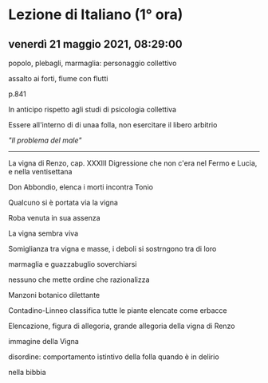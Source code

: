 # Lezione di Italiano (1° ora)

## venerdì 21 maggio 2021, 08:29:00



popolo, plebagli, marmaglia: personaggio collettivo

assalto ai forti, fiume con flutti

p.841

In anticipo rispetto agli studi di psicologia collettiva

Essere all'interno di di unaa folla, non esercitare il libero arbitrio


*"Il problema del male"*



---


La vigna di Renzo, cap. XXXIII
Digressione che non c'era nel Fermo e Lucia, e nella ventisettana 

Don Abbondio, elenca i morti
incontra Tonio

Qualcuno si è portata via la vigna

Roba venuta in sua assenza


La vigna sembra viva

Somiglianza tra vigna e masse, i deboli si sostrngono tra di loro

marmaglia e guazzabuglio
soverchiarsi

nessuno che mette ordine che razionalizza

Manzoni botanico dilettante

Contadino-Linneo classifica tutte le piante elencate come erbacce

Elencazione, figura di allegoria, grande allegoria della vigna di Renzo

immagine della Vigna

disordine: comportamento istintivo della folla quando è in delirio

nella bibbia 
<!--stackedit_data:
eyJoaXN0b3J5IjpbLTIwMzkxNDI2OTAsLTQ1NDEwMDE5Ml19
-->